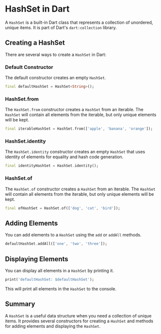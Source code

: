 # HashSet in Dart

A `HashSet` is a built-in Dart class that represents a collection of unordered, unique items. It is part of Dart's `dart:collection` library.

## Creating a HashSet

There are several ways to create a `HashSet` in Dart:

### Default Constructor

The default constructor creates an empty `HashSet`.

```dart
final defaultHashSet = HashSet<String>();
```

### HashSet.from

The `HashSet.from` constructor creates a `HashSet` from an iterable. The `HashSet` will contain all elements from the iterable, but only unique elements will be kept.

```dart
final iterableHashSet = HashSet.from(['apple', 'banana', 'orange']);
```

### HashSet.identity

The `HashSet.identity` constructor creates an empty `HashSet` that uses identity of elements for equality and hash code generation.

```dart
final identityHashSet = HashSet.identity();
```

### HashSet.of

The `HashSet.of` constructor creates a `HashSet` from an iterable. The `HashSet` will contain all elements from the iterable, but only unique elements will be kept.

```dart
final ofHashSet = HashSet.of(['dog', 'cat', 'bird']);
```

## Adding Elements

You can add elements to a `HashSet` using the `add` or `addAll` methods.

```dart
defaultHashSet.addAll(['one', 'two', 'three']);
```

## Displaying Elements

You can display all elements in a `HashSet` by printing it.

```dart
print('defaultHashSet: $defaultHashSet');
```

This will print all elements in the `HashSet` to the console.

## Summary

A `HashSet` is a useful data structure when you need a collection of unique items. It provides several constructors for creating a `HashSet` and methods for adding elements and displaying the `HashSet`.